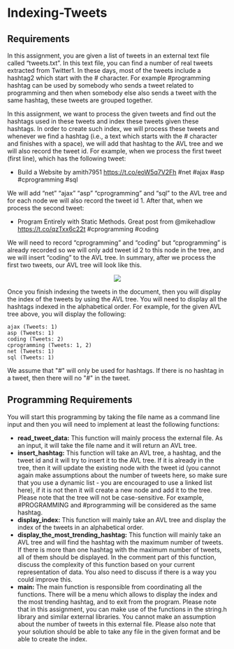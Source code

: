 # Indexing-Tweets

## Requirements
In this assignment, you are given a list of tweets in an external text file called “tweets.txt”. In this text file, you can find a number of real tweets extracted from Twitter1. In these days, most of the tweets include a hashtag2 which start with the # character. For example #programming hashtag can be used by somebody who sends a tweet related to programming and then when somebody else also sends a tweet with the same hashtag, these tweets are grouped together.

In this assignment, we want to process the given tweets and find out the hashtags used in these tweets and index these tweets given these hashtags. In order to create such index, we will process these tweets and whenever we find a hashtag (i.e., a text which starts with the # character and finishes with a space), we will add that hashtag to the AVL tree and we will also record the tweet id. For example, when we process the first tweet (first line), which has the following tweet:
* Build a Website by amith7951 https://t.co/eoW5q7V2Fh #net #ajax #asp #cprogramming #sql

We will add “net” “ajax” “asp” “cprogramming” and “sql” to the AVL tree and for each node we will also record the tweet id 1. After that, when we process the second tweet:
* Program Entirely with Static Methods. Great post from @mikehadlow https://t.co/qzTxx6c22t #cprogramming #coding

We will need to record “cprogramming” and “coding” but “cprogramming” is already recorded so we will only add tweet id 2 to this node in the tree, and we will insert “coding” to the AVL tree. In summary, after we process the first two tweets, our AVL tree will look like this.
<p align="center"><img src="https://i.ibb.co/PMGmzfv/image-2022-09-10-195146973.png"></p>
Once you finish indexing the tweets in the document, then you will display the index of the tweets by using the AVL tree. You will need to display all the hashtags indexed in the alphabetical order. For example, for the given AVL tree above, you will display the following:

    ajax (Tweets: 1)
    asp (Tweets: 1)
    coding (Tweets: 2)
    cprogramming (Tweets: 1, 2)
    net (Tweets: 1)
    sql (Tweets: 1)
  
We assume that "#" will only be used for hashtags. If there is no hashtag in a tweet, then there will no "#" in the tweet.

## Programming Requirements
You will start this programming by taking the file name as a command line input and then you will need to implement at least the following functions:
* **read_tweet_data:** This function will mainly process the external file. As an input, it will take the file name and it will return an AVL tree.
* **insert_hashtag:** This function will take an AVL tree, a hashtag, and the tweet id and it will try to insert it to the AVL tree. If it is already in the tree, then it will update the existing node with the tweet id (you cannot again make assumptions about the number of tweets here, so make sure that you use a dynamic list - you are encouraged to use a linked list here), if it is not then it will create a new node and add it to the tree. Please note that the tree will not be case-sensitive. For example, #PROGRAMMING and #programming will be considered as the same hashtag.
* **display_index:** This function will mainly take an AVL tree and display the index of the tweets in an alphabetical order.
* **display_the_most_trending_hashtag:** This function will mainly take an AVL tree and will find the hashtag with the maximum number of tweets. If there is more than one hashtag with the maximum number of tweets, all of them should be displayed. In the comment part of this function, discuss the complexity of this function based on your current representation of data. You also need to discuss if there is a way you could improve this.
* **main:** The main function is responsible from coordinating all the functions. There will be a menu which allows to display the index and the most trending hashtag, and to exit from the program.
Please note that in this assignment, you can make use of the functions in the string.h library and similar external libraries. You cannot make an assumption about the number of tweets in this external file. Please also note that your solution should be able to take any file in the given format and be able to create the index.
